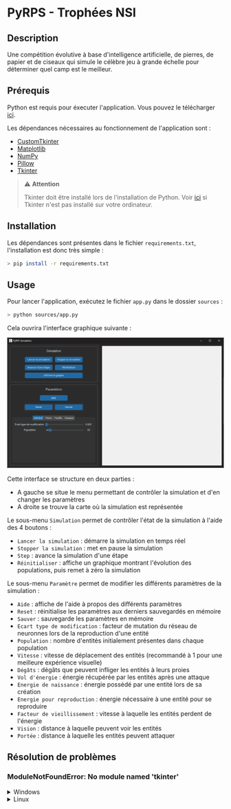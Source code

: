 # PyRPS - Trophées NSI

## Description

Une compétition évolutive à base d'intelligence artificielle, de pierres, de papier et de ciseaux qui simule le célèbre jeu à grande échelle pour déterminer quel camp est le meilleur.

## Prérequis

Python est requis pour éxecuter l'application. Vous pouvez le télécharger [ici](https://python.org/downloads).

Les dépendances nécessaires au fonctionnement de l'application sont :
- [CustomTkinter](https://customtkinter.tomschimansky.com/)
- [Matplotlib](https://matplotlib.org/)
- [NumPy](https://numpy.org/)
- [Pillow](https://pillow.readthedocs.io/en/stable/)
- [Tkinter](https://docs.python.org/3/library/tkinter.html)

> ⚠️ **Attention**
>
> Tkinter doit être installé lors de l'installation de Python. Voir [ici](#modulenotfounderror-no-module-named-tkinter) si Tkinter n'est pas installé sur votre ordinateur.

## Installation

Les dépendances sont présentes dans le fichier `requirements.txt`, l'installation est donc très simple :
```sh
> pip install -r requirements.txt
```

## Usage

Pour lancer l'application, exécutez le fichier `app.py` dans le dossier `sources` :
```sh
> python sources/app.py
```

Cela ouvrira l'interface graphique suivante :

![Interface de la simulation](doc/assets/interface.png)

Cette interface se structure en deux parties :
- A gauche se situe le menu permettant de contrôler la simulation et d'en changer les paramètres
- A droite se trouve la carte où la simulation est représentée

Le sous-menu `Simulation` permet de contrôler l'état de la simulation à l'aide des 4 boutons :
- `Lancer la simulation` : démarre la simulation en temps réel
- `Stopper la simulation` : met en pause la simulation
- `Step` : avance la simulation d'une étape
- `Réinitialiser` : affiche un graphique montrant l'évolution des populations, puis remet à zéro la simulation

Le sous-menu `Paramètre` permet de modifier les différents paramètres de la simulation :
- `Aide` : affiche de l'aide à propos des différents paramètres
- `Reset` : réinitialise les paramètres aux derniers sauvegardés en mémoire
- `Sauver` : sauvegarde les paramètres en mémoire
- `Ecart type de modification` : facteur de mutation du réseau de neuronnes lors de la reproduction d'une entité
- `Population` : nombre d'entités initialement présentes dans chaque population
- `Vitesse` : vitesse de déplacement des entités (recommandé à 1 pour une meilleure expérience visuelle)
- `Dégâts` : dégâts que peuvent infliger les entités à leurs proies
- `Vol d'énergie` : énergie récupérée par les entités après une attaque
- `Energie de naissance` : énergie possédé par une entité lors de sa création
- `Energie pour reproduction` : énergie nécessaire à une entité pour se reproduire
- `Facteur de vieillissement` : vitesse à laquelle les entités perdent de l'énergie
- `Vision` : distance à laquelle peuvent voir les entités
- `Portée` : distance à laquelle les entités peuvent attaquer

## Résolution de problèmes

### ModuleNotFoundError: No module named 'tkinter'

<details>
<summary>Windows</summary>

Sur Windows, Tkinter doit être installé lors de l'installation de Python. Il n'est pas possible d'utiliser `pip` pour installer Tkinter.

Pour installer Tkinter, téléchargez la dernière version l'installateur Python [ici](https://python.org/downloads), puis exécutez-le. Choisissez l'option `Modify` puis cochez `tcl/tk and IDLE` :

![Installateur Python](doc/assets/install_tkinter.png)

Ensuite, cliquez sur `Next` puis `🛡️ Install`.

Tkinter est maintenant installé sur votre ordinateur. Vous pouvez relancer l'application.
</details>

<details>
<summary>Linux</summary>

Pour installer Tkinter sur Linux, exécutez simplement la commande suivante :
```sh
> sudo apt-get install python3-tk
```

Tkinter est maintenant installé sur votre ordinateur. Vous pouvez relancer l'application.
</details>
